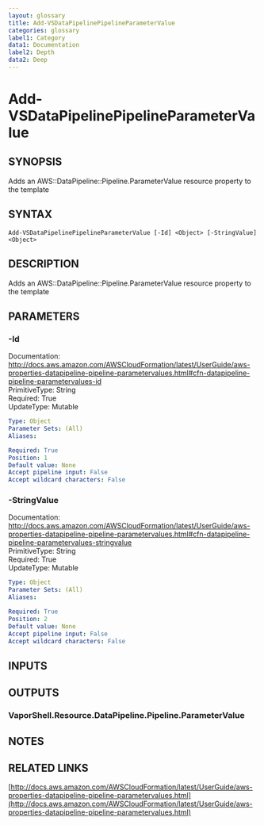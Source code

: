 ```yaml
---
layout: glossary
title: Add-VSDataPipelinePipelineParameterValue
categories: glossary
label1: Category
data1: Documentation
label2: Depth
data2: Deep
---
```


# Add-VSDataPipelinePipelineParameterValue

## SYNOPSIS
Adds an AWS::DataPipeline::Pipeline.ParameterValue resource property to the template

## SYNTAX

```
Add-VSDataPipelinePipelineParameterValue [-Id] <Object> [-StringValue] <Object>
```

## DESCRIPTION
Adds an AWS::DataPipeline::Pipeline.ParameterValue resource property to the template

## PARAMETERS

### -Id
Documentation: http://docs.aws.amazon.com/AWSCloudFormation/latest/UserGuide/aws-properties-datapipeline-pipeline-parametervalues.html#cfn-datapipeline-pipeline-parametervalues-id    
PrimitiveType: String    
Required: True    
UpdateType: Mutable

```yaml
Type: Object
Parameter Sets: (All)
Aliases: 

Required: True
Position: 1
Default value: None
Accept pipeline input: False
Accept wildcard characters: False
```

### -StringValue
Documentation: http://docs.aws.amazon.com/AWSCloudFormation/latest/UserGuide/aws-properties-datapipeline-pipeline-parametervalues.html#cfn-datapipeline-pipeline-parametervalues-stringvalue    
PrimitiveType: String    
Required: True    
UpdateType: Mutable

```yaml
Type: Object
Parameter Sets: (All)
Aliases: 

Required: True
Position: 2
Default value: None
Accept pipeline input: False
Accept wildcard characters: False
```

## INPUTS

## OUTPUTS

### VaporShell.Resource.DataPipeline.Pipeline.ParameterValue

## NOTES

## RELATED LINKS

[http://docs.aws.amazon.com/AWSCloudFormation/latest/UserGuide/aws-properties-datapipeline-pipeline-parametervalues.html](http://docs.aws.amazon.com/AWSCloudFormation/latest/UserGuide/aws-properties-datapipeline-pipeline-parametervalues.html)

